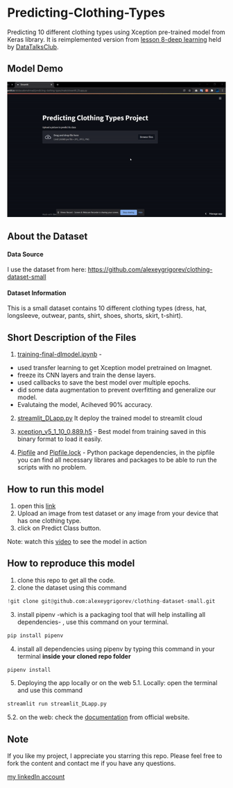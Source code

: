 # Predicting-Clothing-Types
Predicting 10 different clothing types using Xception pre-trained model from Keras library.
It is reimplemented version from [lesson 8-deep learning](https://github.com/alexeygrigorev/mlbookcamp-code/tree/master/course-zoomcamp/08-deep-learning) held by [DataTalksClub](https://datatalks.club/).


## Model Demo
![Model Demo](https://github.com/AbdassalamAhmad/Predicting-Clothing-Types/blob/main/predicting-clothing-types.gif)
## About the Dataset
#### Data Source
I use the dataset from here:
https://github.com/alexeygrigorev/clothing-dataset-small

#### Dataset Information
This is a small dataset contains 10 different clothing types (dress, hat, longsleeve, outwear, pants, shirt, shoes, shorts, skirt, t-shirt).

## Short Description of the Files
1. [training-final-dlmodel.ipynb](https://github.com/AbdassalamAhmad/Predicting-Clothing-Types/blob/main/training-final-dlmodel.ipynb) -
* used transfer learning to get Xception model pretrained on Imagnet.
* freeze its CNN layers and train the dense layers.
* used callbacks to save the best model over multiple epochs.
* did some data augmentation to prevent overfitting and generalize our model.
* Evalutaing the model, Aciheved 90% accuracy.

2. [streamlit_DLapp.py](https://github.com/AbdassalamAhmad/Predicting-Clothing-Types/blob/main/streamlit_DLapp.py) It deploy the trained model to streamlit cloud 

3. [xception_v5_1_10_0.889.h5](https://github.com/AbdassalamAhmad/Predicting-Clothing-Types/blob/main/xception_v5_1_10_0.889.h5) - Best model from training saved in this binary format to load it easily.


4. [Pipfile](https://github.com/AbdassalamAhmad/Predicting-Clothing-Types/blob/main/Pipfile) and [Pipfile.lock](https://github.com/AbdassalamAhmad/Predicting-Clothing-Types/blob/main/Pipfile.lock) - Python package dependencies, in the pipfile you can find all necessary librares and packages to be able to run the scripts with no problem.
## How to run this model
1. open this [link](https://share.streamlit.io/abdassalamahmad/predicting-clothing-types/main/streamlit_DLapp.py)
2. Upload an image from test dataset or any image from your device that has one clothing type.
3. click on Predict Class button.

Note: watch this [video](https://vimeo.com/660210768/f434e41c32) to see the model in action


## How to reproduce this model
1. clone this repo to get all the code.
2. clone the dataset using this command
```py
!git clone git@github.com:alexeygrigorev/clothing-dataset-small.git
```
3. install pipenv -which is a packaging tool that will help installing all dependencies- , use this command on your terminal.
```py
pip install pipenv
```
4. install all dependencies using pipenv by typing this command in your terminal **inside your cloned repo folder** 
```py
pipenv install
```
5. Deploying the app locally or on the web
5.1. Locally: open the terminal and use this command
```py
streamlit run streamlit_DLapp.py
```
5.2. on the web: check the [documentation](https://docs.streamlit.io/streamlit-cloud/get-started/deploy-an-app) from official website.  

## Note
If you like my project, I appreciate you starring this repo. Please feel free to fork the content and contact me if you have any questions.

[my linkedIn account](https://www.linkedin.com/in/abdassalam-ahmad/)
